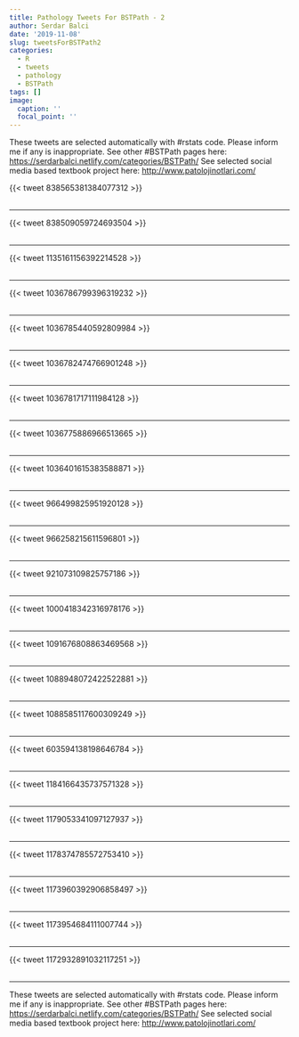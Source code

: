 ```yaml
---
title: Pathology Tweets For BSTPath - 2
author: Serdar Balci
date: '2019-11-08'
slug: tweetsForBSTPath2
categories:
  - R
  - tweets
  - pathology
  - BSTPath
tags: []
image:
  caption: ''
  focal_point: ''
---
```



These tweets are selected automatically with #rstats code. Please inform me if any is inappropriate.
See other #BSTPath pages here: https://serdarbalci.netlify.com/categories/BSTPath/ 
See selected social media based textbook project here: http://www.patolojinotlari.com/

{{< tweet 838565381384077312 >}}
<br>
<br>
<hr>
{{< tweet 838509059724693504 >}}
<br>
<br>
<hr>
{{< tweet 1135161156392214528 >}}
<br>
<br>
<hr>
{{< tweet 1036786799396319232 >}}
<br>
<br>
<hr>
{{< tweet 1036785440592809984 >}}
<br>
<br>
<hr>
{{< tweet 1036782474766901248 >}}
<br>
<br>
<hr>
{{< tweet 1036781717111984128 >}}
<br>
<br>
<hr>
{{< tweet 1036775886966513665 >}}
<br>
<br>
<hr>
{{< tweet 1036401615383588871 >}}
<br>
<br>
<hr>
{{< tweet 966499825951920128 >}}
<br>
<br>
<hr>
{{< tweet 966258215611596801 >}}
<br>
<br>
<hr>
{{< tweet 921073109825757186 >}}
<br>
<br>
<hr>
{{< tweet 1000418342316978176 >}}
<br>
<br>
<hr>
{{< tweet 1091676808863469568 >}}
<br>
<br>
<hr>
{{< tweet 1088948072422522881 >}}
<br>
<br>
<hr>
{{< tweet 1088585117600309249 >}}
<br>
<br>
<hr>
{{< tweet 603594138198646784 >}}
<br>
<br>
<hr>
{{< tweet 1184166435737571328 >}}
<br>
<br>
<hr>
{{< tweet 1179053341097127937 >}}
<br>
<br>
<hr>
{{< tweet 1178374785572753410 >}}
<br>
<br>
<hr>
{{< tweet 1173960392906858497 >}}
<br>
<br>
<hr>
{{< tweet 1173954684111007744 >}}
<br>
<br>
<hr>
{{< tweet 1172932891032117251 >}}
<br>
<br>
<hr>


These tweets are selected automatically with #rstats code. Please inform me if any is inappropriate.
See other #BSTPath pages here: https://serdarbalci.netlify.com/categories/BSTPath/ 
See selected social media based textbook project here: http://www.patolojinotlari.com/
